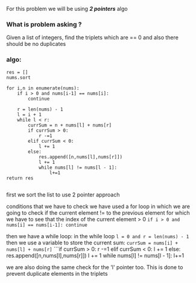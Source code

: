 For this problem we will be using ***2 pointers*** algo

### What is problem asking ?
Given a list of integers, find the triplets which are == 0 and also there should be no duplicates

### algo:

```
res = []
nums.sort

for i,n in enumerate(nums):
	if i > 0 and nums[i-1] == nums[i]:
		continue
	
	r = len(nums) - 1
	l = i + 1
	while l < r:
		currSum = n + nums[l] + nums[r]
		if currSum > 0:
			r -=1
		elif currSum < 0:
			l += 1
		else:
			res.append([n,nums[l],nums[r]])
			l += 1
			while nums[l] != nums[l - 1]:
				l+=1
return res
				 			
```

first we sort the list to use 2 pointer approach

conditions that we have to check 
we have used a for loop in which we are going to check if the current element != to the previous element for which we have to see that the index of the current element > 0
`if i > 0 and nums[i] == nums[i-1]: continue`

then we have a while loop:
	in the while loop `l = 0 and r = len(nums) - 1`
then we use a variable to store the current sum:
	`currSum = nums[i] + nums[l] + nums[r]`
	```if currSum > 0:
			r -=1
		elif currSum < 0:
			l += 1
		else:
			res.append([n,nums[l],nums[r]])
			l += 1
			while nums[l] != nums[l - 1]:
				l+=1

we are also doing the same check for the 'l' pointer too. This is done to prevent duplicate elements in the triplets